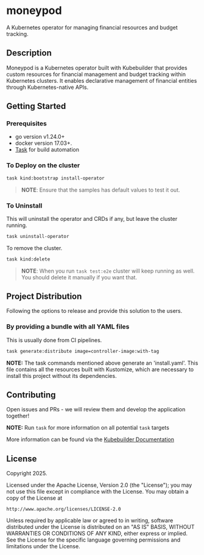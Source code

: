 # moneypod

A Kubernetes operator for managing financial resources and budget tracking.

## Description

Moneypod is a Kubernetes operator built with Kubebuilder that provides custom resources for financial management and budget tracking within Kubernetes clusters. It enables declarative management of financial entities through Kubernetes-native APIs.

## Getting Started

### Prerequisites

- go version v1.24.0+
- docker version 17.03+.
- [Task](https://taskfile.dev/) for build automation

### To Deploy on the cluster

```sh
task kind:bootstrap install-operator
```

>**NOTE**: Ensure that the samples has default values to test it out.

### To Uninstall

This will uninstall the operator and CRDs if any, but leave the cluster running.

```sh
task uninstall-operator
```

To remove the cluster.

```sh
task kind:delete
```

>**NOTE**: When you run `task test:e2e` cluster will keep running as well. You should delete it manually if you want that.

## Project Distribution

Following the options to release and provide this solution to the users.

### By providing a bundle with all YAML files

This is usually done from CI pipelines.

```sh
task generate:distribute image=controller-image:with-tag
```

**NOTE:** The task commands mentioned above generate an 'install.yaml'.
This file contains all the resources built
with Kustomize, which are necessary to install this project without its
dependencies.

## Contributing

Open issues and PRs - we will review them and develop the application together!

**NOTE:** Run `task` for more information on all potential `task` targets

More information can be found via the [Kubebuilder Documentation](https://book.kubebuilder.io/introduction.html)

## License

Copyright 2025.

Licensed under the Apache License, Version 2.0 (the "License");
you may not use this file except in compliance with the License.
You may obtain a copy of the License at

    http://www.apache.org/licenses/LICENSE-2.0

Unless required by applicable law or agreed to in writing, software
distributed under the License is distributed on an "AS IS" BASIS,
WITHOUT WARRANTIES OR CONDITIONS OF ANY KIND, either express or implied.
See the License for the specific language governing permissions and
limitations under the License.
